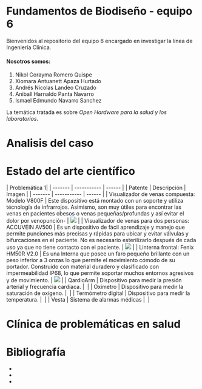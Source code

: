 # Fundamentos de Biodiseño - equipo 6
Bienvenidos al repositorio del equipo 6 encargado en investigar la línea de Ingeniería Clínica.
#### Nosotros somos:
1. Nikol Corayma Romero Quispe 
2. Xiomara Antuanett Apaza Hurtado 
3. Andrés Nicolas Landeo Cruzado 
4. Aniball Harnaldo Panta Navarro 
5. Ismael Edmundo Navarro Sanchez

La temática tratada es sobre _*Open Hardware para la salud y los laboratorios*_.

# Analisis del caso

# Estado del arte científico

| Problemática 1|
| ------- | ----------- | ------ |
| Patente | Descripción | Imagen |
| ------- | ----------- | ------ |
| Visualizador de venas compuesta: Modelo V800F | Este dispositivo está montado con un soporte y utiliza técnología de infrarrojos. Asimismo, son muy útiles para encontrar las venas en pacientes obesos o venas pequeñas/profundas y así evitar el dolor por venopunción- | ![](https://equiposmedicos.net.co/wp-content/uploads/2022/12/proyector_de_venas2_Mesa-de-trabajo-1-scaled.jpg) |
| Visualizador de venas para dos personas: ACCUVEIN AV500 | Es un dispositivo de fácil aprendizaje y manejo que permite punciones más precisas y rápidas para ubicar y evitar válvulas y bifurcaciones en el paciente. No es necesario esterilizarlo después de cada uso ya que no tiene contacto con el paciente. | ![](https://quinsa.com.mx/wp-content/uploads/2022/05/accuveinav500.jpg) |
| Linterna frontal: Fenix HM50R V2.0 | Es una lnterna que posee un faro pequeño brillante con un peso inferior a 3 onzas lo que permite el movimiento cómodo de su portador. Construido con material duradero y clasificado con impermeabilidad IP68, lo que permite soportar muchos entornos agresivos y de movimiento. | ![](https://4nomadsperu.com/wp-content/uploads/2022/06/HM50RV20_1.png) |
| QardioArm | Dispositivo para medir la presión arterial y frecuencia cardiaca. | ![]() |
| Oximetro | Dispositivo para medir la saturación de oxígeno. | ![]() |
| Termómetro digital | Dispositivo para medir la temperatura. | ![]() |
| Vesta | Sistema de alarmas médicas | ![]() |

# Clínica de problemáticas en salud

# Bibliografía
-
-
-
